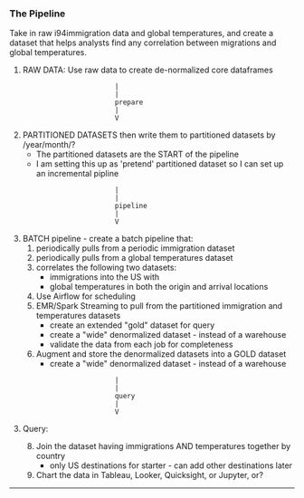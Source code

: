 

### The Pipeline

Take in raw i94immigration data and global temperatures, and create a dataset that helps analysts find any correlation between migrations and global temperatures.

1. RAW DATA: Use raw data to create de-normalized core dataframes
```
                          |
                          |
                          prepare 
                          |
                          V
```
2. PARTITIONED DATASETS then write them to partitioned datasets by /year/month/?
    - The partitioned datasets are the START of the pipeline
    - I am setting this up as 'pretend' partitioned dataset so I can set up an incremental pipline
```
                          |
                          |
                          pipeline 
                          |
                          V
```
3. BATCH pipeline - create a batch pipeline that:
    1. periodically pulls from a periodic immigration dataset
    2. periodically pulls from a global temperatures dataset
    3. correlates the following two datasets:
        - immigrations into the US with
        - global temperatures in both the origin and arrival locations
    4. Use Airflow for scheduling
    5. EMR/Spark Streaming to pull from the partitioned immigration and temperatures datasets
        - create an extended "gold" dataset for query
        - create a "wide" denormalized dataset - instead of a warehouse
        - validate the data from each job for completeness
    6. Augment and store the denormalized datasets into a GOLD dataset
        - create a "wide" denormalized dataset - instead of a warehouse
```
                          |
                          |
                          query 
                          |
                          V
```
3. Query:

    8. Join the dataset having immigrations AND temperatures together by country
        - only US destinations for starter - can add other destinations later
    9. Chart the data in Tableau, Looker, Quicksight, or Jupyter, or?

---